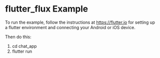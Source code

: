 flutter_flux Example
================

To run the example, follow the instructions at https://flutter.io for setting
up a flutter environment and connecting your Android or iOS device.

Then do this:

1. cd chat_app
2. flutter run

